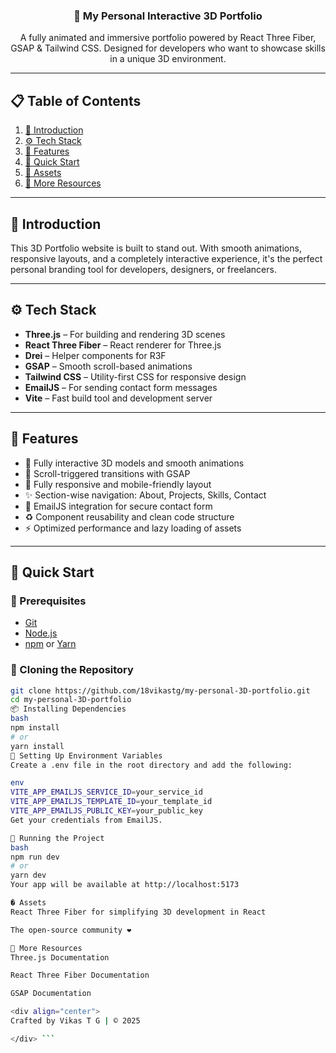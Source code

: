 <div align="center">

<h3 align="center">🚀 My Personal Interactive 3D Portfolio</h3>

<div align="center">
A fully animated and immersive portfolio powered by React Three Fiber, GSAP & Tailwind CSS. Designed for developers who want to showcase skills in a unique 3D environment.
</div>

</div>



---

## 📋 Table of Contents

1. [🤖 Introduction](#introduction)
2. [⚙️ Tech Stack](#tech-stack)
3. [🔋 Features](#features)
4. [🤸 Quick Start](#quick-start)
5. [🎨 Assets](#assets)
6. [🚀 More Resources](#more-resources)

---

## 🤖 Introduction

This 3D Portfolio website is built to stand out. With smooth animations, responsive layouts, and a completely interactive experience, it's the perfect personal branding tool for developers, designers, or freelancers.

---

## ⚙️ Tech Stack

- **Three.js** – For building and rendering 3D scenes
- **React Three Fiber** – React renderer for Three.js
- **Drei** – Helper components for R3F
- **GSAP** – Smooth scroll-based animations
- **Tailwind CSS** – Utility-first CSS for responsive design
- **EmailJS** – For sending contact form messages
- **Vite** – Fast build tool and development server

---

## 🔋 Features

- 🎨 Fully interactive 3D models and smooth animations
- 🔁 Scroll-triggered transitions with GSAP
- 📱 Fully responsive and mobile-friendly layout
- ✨ Section-wise navigation: About, Projects, Skills, Contact
- 🔐 EmailJS integration for secure contact form
- ♻️ Component reusability and clean code structure
- ⚡ Optimized performance and lazy loading of assets

---

## 🤸 Quick Start

### 🔧 Prerequisites

- [Git](https://git-scm.com/)
- [Node.js](https://nodejs.org/)
- [npm](https://www.npmjs.com/) or [Yarn](https://yarnpkg.com/)

### 🔄 Cloning the Repository

```bash
git clone https://github.com/18vikastg/my-personal-3D-portfolio.git
cd my-personal-3D-portfolio
📦 Installing Dependencies
bash
npm install
# or
yarn install
🔐 Setting Up Environment Variables
Create a .env file in the root directory and add the following:

env
VITE_APP_EMAILJS_SERVICE_ID=your_service_id
VITE_APP_EMAILJS_TEMPLATE_ID=your_template_id
VITE_APP_EMAILJS_PUBLIC_KEY=your_public_key
Get your credentials from EmailJS.

🚀 Running the Project
bash
npm run dev
# or
yarn dev
Your app will be available at http://localhost:5173

� Assets
React Three Fiber for simplifying 3D development in React

The open-source community ❤️

🚀 More Resources
Three.js Documentation

React Three Fiber Documentation

GSAP Documentation

<div align="center">
Crafted by Vikas T G | © 2025

</div> ```

